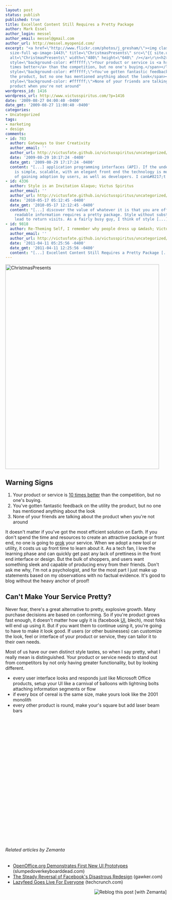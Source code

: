 ```yaml
---
layout: post
status: publish
published: true
title: Excellent Content Still Requires a Pretty Package
author: Mark Essel
author_login: messel
author_email: messel@gmail.com
author_url: http://messel.myopenid.com/
excerpt: "<a href=\"http://www.flickr.com/photos/j_gresham/\"><img class=\"aligncenter
  size-full wp-image-1443\" title=\"ChristmasPresents\" src=\"{{ site.url }}/assets/2009/08/ChristmasPresents.jpg\"
  alt=\"ChristmasPresents\" width=\"480\" height=\"640\" /></a>\r\n<h2>Warning Signs</h2>\r\n<ol>\r\n\t<li><span
  style=\"background-color: #ffffff;\">Your product or service is <a href=\"http://victusfate.github.io/victusspiritus/uncategorized/2009/08/11/can-your-concept-scale/\">10
  times better</a> than the competition, but no one's buying.</span></li>\r\n\t<li><span
  style=\"background-color: #ffffff;\">You've gotten fantastic feedback on the utility
  the product, but no one has mentioned anything about the look</span></li>\r\n\t<li><span
  style=\"background-color: #ffffff;\">None of your friends are talking about the
  product when you're not around"
wordpress_id: 1416
wordpress_url: http://www.victusspiritus.com/?p=1416
date: '2009-08-27 04:00:40 -0400'
date_gmt: '2009-08-27 11:00:40 -0400'
categories:
- Uncategorized
tags:
- marketing
- design
comments:
- id: 783
  author: Gateways to User Creativity
  author_email: ''
  author_url: http://victusfate.github.io/victusspiritus/uncategorized/2009/08/29/gateways-to-user-creativity/
  date: '2009-08-29 10:17:24 -0400'
  date_gmt: '2009-08-29 17:17:24 -0400'
  content: "[...] application programming interfaces (API). If the underlying platform
    is simple, scalable, with an elegant front end the technology is more probable
    of gaining adoption by users, as well as developers. I can&#8217;t [...]"
- id: 4336
  author: Style is an Invitation &laquo; Victus Spiritus
  author_email: ''
  author_url: http://victusfate.github.io/victusspiritus/uncategorized/2010/05/17/style-is-an-invitation/
  date: '2010-05-17 05:12:45 -0400'
  date_gmt: '2010-05-17 12:12:45 -0400'
  content: "[...] discover the value of whatever it is that you are offering. Human
    readable information requires a pretty package. Style without substance won&#8217;t
    lead to return visits. As a fairly busy guy, I think of style [...]"
- id: 9818
  author: Re-Theming Self, I remember why people dress up &mdash; Victus Spiritus
  author_email: ''
  author_url: http://victusfate.github.io/victusspiritus/uncategorized/2011/04/11/re-theming-self-i-remember-why-people-dress-up/
  date: '2011-04-11 05:25:56 -0400'
  date_gmt: '2011-04-11 12:25:56 -0400'
  content: "[...] Excellent Content Still Requires a Pretty Package [...]"
---
```

<p><a href="http://www.flickr.com/photos/j_gresham/"><img class="aligncenter size-full wp-image-1443" title="ChristmasPresents" src="{{ site.url }}/assets/2009/08/ChristmasPresents.jpg" alt="ChristmasPresents" width="480" height="640" /></a></p>
<h2>Warning Signs</h2>
<ol>
<li><span style="background-color: #ffffff;">Your product or service is <a href="http://victusfate.github.io/victusspiritus/uncategorized/2009/08/11/can-your-concept-scale/">10 times better</a> than the competition, but no one's buying.</span></li>
<li><span style="background-color: #ffffff;">You've gotten fantastic feedback on the utility the product, but no one has mentioned anything about the look</span></li>
<li><span style="background-color: #ffffff;">None of your friends are talking about the product when you're not around<a id="more"></a><a id="more-1416"></a><br />
</span></li>
</ol>
<p>It doesn't matter if you've got the most efficient solution on Earth. If you don't spend the time and resources to create an attractive package or front end, no one is going to <a href="http://en.wikipedia.org/wiki/Grok">grok</a> your service. When we adopt a new tool or utility, it costs us up front time to learn about it. As a tech fan, I love the learning phase and can quickly get past any lack of prettiness in the front end interface or design. But the bulk of shoppers, and users want something sleek and capable of producing envy from their friends. Don't ask me why, I'm not a psychologist, and for the most part I just make up statements based on my observations with no factual evidence. It's good to blog without the heavy anchor of proof!</p>
<h2>Can't Make Your Service Pretty?</h2>
<p>Never fear, there's a great alternative to pretty, explosive growth. Many purchase decisions are based on conforming. So if you're product grows fast enough, it doesn't matter how ugly it is (facebook <a class="zem_slink" title="User interface" rel="wikipedia" href="http://en.wikipedia.org/wiki/User_interface">UI</a>, blech), most folks will end up using it. But if you want them to continue using it, you're going to have to make it look good. If users (or other businesses) can customize the look, feel or interface of your product or service, they can tailor it to their own needs.</p>
<p>Most of us have our own distinct style tastes, so when I say pretty, what I really mean is distinguished. Your product or service needs to stand out from competitors by not only having greater functionality, but by looking different.</p>
<ul>
<li><span style="background-color: #ffffff;">every user interface looks and responds just like Microsoft Office products, setup your UI like a carnival of balloons with lightning bolts attaching information segments or flow</span></li>
<li><span style="background-color: #ffffff;">if every box of cereal is the same size, make yours look like the 2001 monolith</span></li>
<li><span style="background-color: #ffffff;">every other product is round, make your's square but add laser beam bars</span></li>
</ul>
<p><object classid="clsid:d27cdb6e-ae6d-11cf-96b8-444553540000" width="480" height="385" codebase="http://download.macromedia.com/pub/shockwave/cabs/flash/swflash.cab#version=6,0,40,0"><param name="allowFullScreen" value="true" /><param name="allowscriptaccess" value="always" /><param name="src" value="http://www.youtube.com/v/uqjEkVvg6S8&amp;hl=en&amp;fs=1&amp;color1=0x006699&amp;color2=0x54abd6" /><param name="allowfullscreen" value="true" /><embed type="application/x-shockwave-flash" width="480" height="385" src="http://www.youtube.com/v/uqjEkVvg6S8&amp;hl=en&amp;fs=1&amp;color1=0x006699&amp;color2=0x54abd6" allowscriptaccess="always" allowfullscreen="true"></embed></object></p>
<h6 class="zemanta-related-title" style="font-size: 1em;">Related articles by Zemanta</h6>
<ul class="zemanta-article-ul">
<li class="zemanta-article-ul-li"><a href="http://www.slumpedoverkeyboarddead.com/2009/08/06/openoffice-org-demonstrates-first-new-ui-prototypes/">OpenOffice.org Demonstrates First New UI Prototypes</a> (slumpedoverkeyboarddead.com)</li>
<li class="zemanta-article-ul-li"><a href="http://gawker.com/5335908/the-steady-reversal-of-facebooks-disastrous-redesign">The Steady Reversal of Facebook's Disastrous Redesign</a> (gawker.com)</li>
<li class="zemanta-article-ul-li"><a href="http://www.techcrunch.com/2009/08/25/lazyfeed-goes-live-for-everyone/">Lazyfeed Goes Live For Everyone</a> (techcrunch.com)</li>
</ul>
<div class="zemanta-pixie" style="margin-top: 10px; height: 15px;"><a class="zemanta-pixie-a" title="Reblog this post [with Zemanta]" href="http://reblog.zemanta.com/zemified/cc9b4cf6-211f-467c-a20a-8427d194f988/"><img class="zemanta-pixie-img" style="border: none; float: right;" src="http://img.zemanta.com/reblog_e.png?x-id=cc9b4cf6-211f-467c-a20a-8427d194f988" alt="Reblog this post [with Zemanta]" /></a><span class="zem-script more-related pretty-attribution"><script src="http://static.zemanta.com/readside/loader.js" type="text/javascript"></script></span></div>
